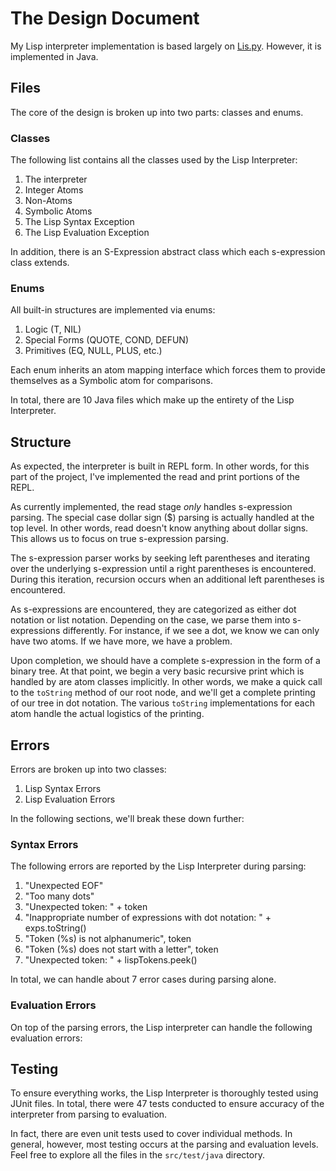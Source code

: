 # The Design Document

My Lisp interpreter implementation is based largely on [Lis.py][1]. 
However, it is implemented in Java.

## Files

The core of the design is broken up into two parts: classes and enums.

### Classes

The following list contains all the classes used by the Lisp
Interpreter:

1. The interpreter
2. Integer Atoms
3. Non-Atoms
4. Symbolic Atoms
5. The Lisp Syntax Exception
6. The Lisp Evaluation Exception

In addition, there is an S-Expression abstract class which each 
s-expression class extends. 

### Enums

All built-in structures are implemented via enums:

1. Logic (T, NIL)
2. Special Forms (QUOTE, COND, DEFUN)
3. Primitives (EQ, NULL, PLUS, etc.)

Each enum inherits an atom mapping interface which
forces them to provide themselves as a Symbolic atom for 
comparisons. 

In total, there are 10 Java files which make up the entirety
of the Lisp Interpreter.

## Structure

As expected, the interpreter is built in REPL form. In other words,
for this part of the project, I've implemented the read and print
portions of the REPL. 

As currently implemented, the read stage *only* handles s-expression
parsing. The special case dollar sign ($) parsing is actually handled
at the top level. In other words, read doesn't know anything about
dollar signs. This allows us to focus on true s-expression parsing.

The s-expression parser works by seeking left parentheses and iterating
over the underlying s-expression until a right parentheses is encountered.
During this iteration, recursion occurs when an additional left parentheses
is encountered.

As s-expressions are encountered, they are categorized as either dot notation
or list notation. Depending on the case, we parse them into s-expressions
differently. For instance, if we see a dot, we know we can only have two
atoms. If we have more, we have a problem. 

Upon completion, we should have a complete s-expression in the form of a 
binary tree. At that point, we begin a very basic recursive print which
is handled by are atom classes implicitly. In other words, we make a quick
call to the `toString` method of our root node, and we'll get a complete
printing of our tree in dot notation. The various `toString` implementations
for each atom handle the actual logistics of the printing.

## Errors

Errors are broken up into two classes:

1. Lisp Syntax Errors
2. Lisp Evaluation Errors

In the following sections, we'll break these down further:

### Syntax Errors

The following errors are reported by the Lisp Interpreter during parsing:

1. "Unexpected EOF"
2. "Too many dots"
3. "Unexpected token: " + token
4. "Inappropriate number of expressions with dot notation: " + exps.toString()
5. "Token (%s) is not alphanumeric", token
6. "Token (%s) does not start with a letter", token
7. "Unexpected token: " + lispTokens.peek()

In total, we can handle about 7 error cases during parsing alone. 

### Evaluation Errors

On top of the parsing errors, the Lisp interpreter can handle the
following evaluation errors:

## Testing

To ensure everything works, the Lisp Interpreter is thoroughly
tested using JUnit files. In total, there were 47 tests conducted
to ensure accuracy of the interpreter from parsing to evaluation.

In fact, there are even unit tests used to cover individual methods.
In general, however, most testing occurs at the parsing and
evaluation levels. Feel free to explore all the files in the
`src/test/java` directory.

[1]: http://norvig.com/lispy.html
